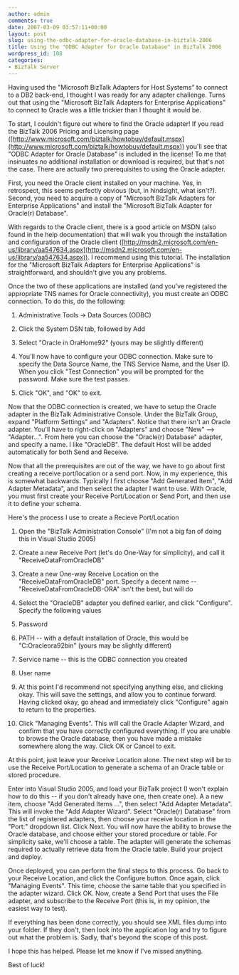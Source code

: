 ```yaml
---
author: admin
comments: true
date: 2007-03-09 03:57:11+00:00
layout: post
slug: using-the-odbc-adapter-for-oracle-database-in-biztalk-2006
title: Using the "ODBC Adapter for Oracle Database" in BizTalk 2006
wordpress_id: 108
categories:
- BizTalk Server
---
```


Having used the "Microsoft BizTalk Adapters for Host Systems" to connect to a DB2 back-end, I thought I was ready for any adapter challenge. Turns out that using the "Microsoft BizTalk Adapters for Enterprise Applications" to connect to Oracle was a little trickier than I thought it would be.

To start, I couldn't figure out where to find the Oracle adapter! If you read the BizTalk 2006 Pricing and Licensing page ([http://www.microsoft.com/biztalk/howtobuy/default.mspx](http://www.microsoft.com/biztalk/howtobuy/default.mspx)) you'll see that "ODBC Adapter for Oracle Database" is included in the license! To me that insinuates no additional installation or download is required, but that's not the case. There are actually two prerequisites to using the Oracle adapter.

First, you need the Oracle client installed on your machine. Yes, in retrospect, this seems perfectly obvious (but, in hindsight, what isn't?). Second, you need to acquire a copy of "Microsoft BizTalk Adapters for Enterprise Applications" and install the "Microsoft BizTalk Adapter for Oracle(r) Database".

With regards to the Oracle client, there is a good article on MSDN (also found in the help documentation) that will walk you through the installation and configuration of the Oracle client ([http://msdn2.microsoft.com/en-us/library/aa547634.aspx](http://msdn2.microsoft.com/en-us/library/aa547634.aspx)). I recommend using this tutorial. The installation for the "Microsoft BizTalk Adapters for Enterprise Applications" is straightforward, and shouldn't give you any problems.

Once the two of these applications are installed (and you've registered the appropriate TNS names for Oracle connectivity), you must create an ODBC connection. To do this, do the following:

1. Administrative Tools -> Data Sources (ODBC)

2. Click the System DSN tab, followed by Add

3. Select "Oracle in OraHome92" (yours may be slightly different)

4. You'll now have to configure your ODBC connection. Make sure to specify the Data Source Name, the TNS Service Name, and the User ID. When you click "Test Connection" you will be prompted for the password. Make sure the test passes.

5. Click "OK", and "OK" to exit.

Now that the ODBC connection is created, we have to setup the Oracle adapter in the BizTalk Administrative Console. Under the BizTalk Group, expand "Platform Settings" and "Adapters". Notice that there isn't an Oracle adapter. You'll have to right-click on "Adapters" and choose "New" --> "Adapter...". From here you can choose the "Oracle(r) Database" adapter, and specify a name. I like "OracleDB". The default Host will be added automatically for both Send and Receive.

Now that all the prerequisites are out of the way, we have to go about first creating a receive port/location or a send port. Now, in my experience, this is somewhat backwards. Typically I first choose "Add Generated Item", "Add Adapter Metadata", and then select the adapter I want to use. With Oracle, you must first create your Receive Port/Location or Send Port, and then use it to define your schema.

Here's the process I use to create a Recieve Port/Location

1. Open the "BizTalk Administration Console" (I'm not a big fan of doing this in Visual Studio 2005)

2. Create a new Receive Port (let's do One-Way for simplicity), and call it "ReceiveDataFromOracleDB"

3. Create a new One-way Receive Location on the "ReceiveDataFromOracleDB" port. Specify a decent name -- "ReceiveDataFromOracleDB-ORA" isn't the best, but will do

4. Select the "OracleDB" adapter you defined earlier, and click "Configure". Specify the following values

  1. Password

  2. PATH -- with a default installation of Oracle, this would be "C:Oracleora92bin" (yours may be slightly different)

  3. Service name -- this is the ODBC connection you created

  4. User name

5. At this point I'd recommend not specifying anything else, and clicking okay. This will save the settings, and allow you to continue forward. Having clicked okay, go ahead and immediately click "Configure" again to return to the properties.

6. Click "Managing Events". This will call the Oracle Adapter Wizard, and confirm that you have correctly configured everything. If you are unable to browse the Oracle database, then you have made a mistake somewhere along the way. Click OK or Cancel to exit.

At this point, just leave your Receive Location alone. The next step will be to use the Receive Port/Location to generate a schema of an Oracle table or stored procedure.

Enter into Visual Studio 2005, and load your BizTalk project (I won't explain how to do this -- if you don't already have one, then create one). A a new item, choose "Add Generated Items ...", then select "Add Adapter Metadata". This will invoke the "Add Adapter Wizard". Select "Oracle(r) Database" from the list of registered adapters, then choose your receive location in the "Port:" dropdown list. Click Next. You will now have the ability to browse the Oracle database, and choose either your stored procedure or table. For simplicity sake, we'll choose a table. The adapter will generate the schemas required to actually retrieve data from the Oracle table. Build your project and deploy.

Once deployed, you can perform the final steps to this process. Go back to your Receive Location, and click the Configure button. Once again, click "Managing Events". This time, choose the same table that you specified in the adapter wizard. Click OK. Now, create a Send Port that uses the File adapter, and subscribe to the Receive Port (this is, in my opinion, the easiest way to test).

If everything has been done correctly, you should see XML files dump into your folder. If they don't, then look into the application log and try to figure out what the problem is. Sadly, that's beyond the scope of this post.

I hope this has helped. Please let me know if I've missed anything.

Best of luck!